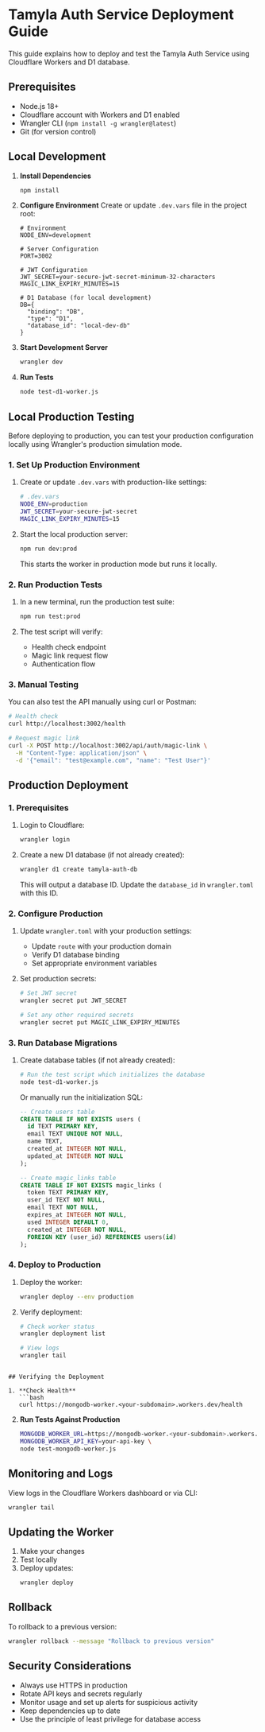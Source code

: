 # Tamyla Auth Service Deployment Guide

This guide explains how to deploy and test the Tamyla Auth Service using Cloudflare Workers and D1 database.

## Prerequisites

- Node.js 18+
- Cloudflare account with Workers and D1 enabled
- Wrangler CLI (`npm install -g wrangler@latest`)
- Git (for version control)

## Local Development

1. **Install Dependencies**
   ```bash
   npm install
   ```

2. **Configure Environment**
   Create or update `.dev.vars` file in the project root:
   ```env
   # Environment
   NODE_ENV=development
   
   # Server Configuration
   PORT=3002
   
   # JWT Configuration
   JWT_SECRET=your-secure-jwt-secret-minimum-32-characters
   MAGIC_LINK_EXPIRY_MINUTES=15
   
   # D1 Database (for local development)
   DB={
     "binding": "DB",
     "type": "D1",
     "database_id": "local-dev-db"
   }
   ```

3. **Start Development Server**
   ```bash
   wrangler dev
   ```

4. **Run Tests**
   ```bash
   node test-d1-worker.js
   ```

## Local Production Testing

Before deploying to production, you can test your production configuration locally using Wrangler's production simulation mode.

### 1. Set Up Production Environment

1. Create or update `.dev.vars` with production-like settings:
   ```bash
   # .dev.vars
   NODE_ENV=production
   JWT_SECRET=your-secure-jwt-secret
   MAGIC_LINK_EXPIRY_MINUTES=15
   ```

2. Start the local production server:
   ```bash
   npm run dev:prod
   ```
   This starts the worker in production mode but runs it locally.

### 2. Run Production Tests

1. In a new terminal, run the production test suite:
   ```bash
   npm run test:prod
   ```

2. The test script will verify:
   - Health check endpoint
   - Magic link request flow
   - Authentication flow

### 3. Manual Testing

You can also test the API manually using curl or Postman:

```bash
# Health check
curl http://localhost:3002/health

# Request magic link
curl -X POST http://localhost:3002/api/auth/magic-link \
  -H "Content-Type: application/json" \
  -d '{"email": "test@example.com", "name": "Test User"}'
```

## Production Deployment

### 1. Prerequisites

1. Login to Cloudflare:
   ```bash
   wrangler login
   ```

2. Create a new D1 database (if not already created):
   ```bash
   wrangler d1 create tamyla-auth-db
   ```
   
   This will output a database ID. Update the `database_id` in `wrangler.toml` with this ID.

### 2. Configure Production

1. Update `wrangler.toml` with your production settings:
   - Update `route` with your production domain
   - Verify D1 database binding
   - Set appropriate environment variables

2. Set production secrets:
   ```bash
   # Set JWT secret
   wrangler secret put JWT_SECRET
   
   # Set any other required secrets
   wrangler secret put MAGIC_LINK_EXPIRY_MINUTES
   ```

### 3. Run Database Migrations

1. Create database tables (if not already created):
   ```bash
   # Run the test script which initializes the database
   node test-d1-worker.js
   ```

   Or manually run the initialization SQL:
   ```sql
   -- Create users table
   CREATE TABLE IF NOT EXISTS users (
     id TEXT PRIMARY KEY,
     email TEXT UNIQUE NOT NULL,
     name TEXT,
     created_at INTEGER NOT NULL,
     updated_at INTEGER NOT NULL
   );
   
   -- Create magic_links table
   CREATE TABLE IF NOT EXISTS magic_links (
     token TEXT PRIMARY KEY,
     user_id TEXT NOT NULL,
     email TEXT NOT NULL,
     expires_at INTEGER NOT NULL,
     used INTEGER DEFAULT 0,
     created_at INTEGER NOT NULL,
     FOREIGN KEY (user_id) REFERENCES users(id)
   );
   ```

### 4. Deploy to Production

1. Deploy the worker:
   ```bash
   wrangler deploy --env production
   ```

2. Verify deployment:
   ```bash
   # Check worker status
   wrangler deployment list
   
   # View logs
   wrangler tail
   ```
```

## Verifying the Deployment

1. **Check Health**
   ```bash
   curl https://mongodb-worker.<your-subdomain>.workers.dev/health
   ```

2. **Run Tests Against Production**
   ```bash
   MONGODB_WORKER_URL=https://mongodb-worker.<your-subdomain>.workers.dev \
   MONGODB_WORKER_API_KEY=your-api-key \
   node test-mongodb-worker.js
   ```

## Monitoring and Logs

View logs in the Cloudflare Workers dashboard or via CLI:

```bash
wrangler tail
```

## Updating the Worker

1. Make your changes
2. Test locally
3. Deploy updates:
   ```bash
   wrangler deploy
   ```

## Rollback

To rollback to a previous version:

```bash
wrangler rollback --message "Rollback to previous version"
```

## Security Considerations

- Always use HTTPS in production
- Rotate API keys and secrets regularly
- Monitor usage and set up alerts for suspicious activity
- Keep dependencies up to date
- Use the principle of least privilege for database access
